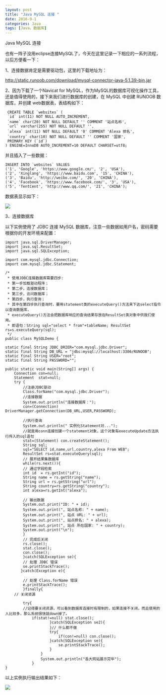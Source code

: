 ```yaml
---
layout: post
title: "Java MySQL 连接 "
date: 2016-9-1
categories: Java
tags: [Java，数据库]
---
```

Java MySQL 连接

<!-- more -->
也有一阵子没用eclipse连接MySQL了，今天在这里记录一下相应的一系列流程，以后方便看一下：

1、连接数据肯定是需要驱动包，这里的下载地址为：

<http://static.runoob.com/download/mysql-connector-java-5.1.39-bin.jar>

2、因为下载了一个Navicat for MySQL，作为MySQL的数据库可视化操作工具，还是值得使用的，接下来我们进行数据库的创建，在 MySQL 中创建 RUNOOB 数据库，并创建 web数据表，表结构如下：


     CREATE TABLE `websites` (
     `id` int(11) NOT NULL AUTO_INCREMENT,
     `name` char(20) NOT NULL DEFAULT '' COMMENT '站点名称',
     `url` varchar(255) NOT NULL DEFAULT '',
     `alexa` int(11) NOT NULL DEFAULT '0' COMMENT 'Alexa 排名',
     `country` char(10) NOT NULL DEFAULT '' COMMENT '国家',
     PRIMARY KEY (`id`)
    ) ENGINE=InnoDB AUTO_INCREMENT=10 DEFAULT CHARSET=utf8;

并且插入了一些数据：

    INSERT INTO `websites` VALUES 
    ('1', 'Google', 'https://www.google.cm/', '2', 'USA'), 
    ('2', 'Xinglang', 'https://www.baidu.com', '15', 'CHINA'),
    ('3', 'Baidu', 'http://weibo.com/', '20', 'CHINA'),
    ('4', 'Facebook', 'https://www.facebook.com/', '3', 'USA'),
    ('5', 'TentCent', 'http://www.qq.com/', '21', 'CHINA');

数据表显示如下：

![](http://obzqtmk2d.bkt.clouddn.com/%E6%95%B0%E6%8D%AE%E5%BA%93%E6%88%AA%E5%9B%BE.PNG)

3、连接数据库

以下实例使用了 JDBC 连接 MySQL 数据库，注意一些数据如用户名，密码需要根据你的开发环境来配置：

    import java.sql.DriverManager;
    import java.sql.ResultSet;
    import java.sql.SQLException;

    import com.mysql.jdbc.Connection;
    import com.mysql.jdbc.Statement;

    /*
     * 使用JDBC连接数据库需要四步:
     * 第一步加载驱动程序；
     * 第二步，连接数据库；
     * 第三步，访问数据库；
     * 第四步，执行查询；
     * 其中在第四步执行查询时，要用statement类的executeQuery()方法来下达select指令以查询数据库，
     * executeQuery()方法会把数据库响应的查询结果存放在ResultSet类对象中供我们使用。
     * 即语句：String sql="select * from"+tableName; ResultSet rs=s.executeQuery(sql);
     */
    public class MySQLDemo {

	static final String JDBC_DRIER="com.mysql.jdbc.Driver"; 
	static final String DB_URL = "jdbc:mysql://localhost:3306/RUNOOB";
	static final String USER="root";
	static final String PASSWORD="";
	
	public static void main(String[] args) {
		Connection con=null;
		Statement  stat=null;
		try {
			//注册JDBC驱动
			Class.forName("com.mysql.jdbc.Driver");
			//连接数据
			System.out.println("连接数据库：");
			con=(Connection) DriverManager.getConnection(DB_URL,USER,PASSWORD);
			
			//执行查询
			System.out.println(" 实例化Statement对...");
			//就是用conn连接创建一个statement对象，这个对象有executeUpdate方法执行传入的sql语句
			stat=(Statement) con.createStatement();
			String sql;
			sql="SELECT id,name,url,country,alexa From WEB";
			ResultSet rs=stat.executeQuery(sql);
			// 展开结果集数据库
			while(rs.next()){
			// 通过字段检索
			int id  = rs.getInt("id");
			String name = rs.getString("name");
			String url = rs.getString("url");
			String country=rs.getString("country");
			int alexa=rs.getInt("alexa");
				
			// 输出数据
			System.out.print("ID: " + id);
			System.out.print(", 站点名称: " + name);
			System.out.print(", 站点 URL: " + url);
			System.out.print(", 站点排名: " + alexa);
			System.out.print(", 站点 所在国家: " + country);
			System.out.print("\n");
			}
			// 完成后关闭
			rs.close();
		    stat.close();
		    con.close();
			}catch(SQLException se){
			// 处理 JDBC 错误
			se.printStackTrace();
		   }catch(Exception e){
						
			// 处理 Class.forName 错误
			e.printStackTrace();
			}finally{
		// 关闭资源
					
			try{
			//记得要关闭资源，可以看到数据库连接时有限制的，如果连接不关闭，而且使用的人比较多，那么系统很快就down掉了。		
				if(stat!=null) stat.close();
						}catch(SQLException se2){
						}// 什么都不做
						try{
							if(con!=null) con.close();
						}catch(SQLException se){
							se.printStackTrace();
						}
					}
					System.out.println("各大网站展示完毕");
				}
	}

以上实例执行输出结果如下：

![](http://obzqtmk2d.bkt.clouddn.com/%E7%BB%93%E6%9E%9C%E8%BF%90%E8%A1%8C%E5%9B%BE.PNG)

